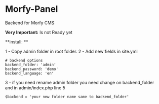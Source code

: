 # Morfy-Panel
Backend for Morfy CMS


**Very Important:**
    Is not Ready yet



**install: **

1 - Copy admin folder in root folder.
2 - Add new fields in site.yml

	# backend options
	backend_folder: 'admin'
	backend_password: 'demo'
	backend_language: 'en'

3 - if you need rename admin folder you need change on backend_folder and in admin/index.php line 5 
	
	$backend = 'your new folder name same to backend_folder'
